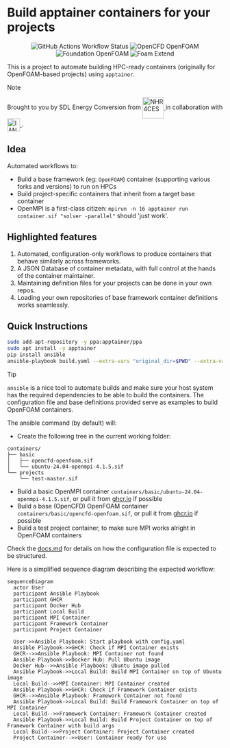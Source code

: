 # Build apptainer containers for your projects

<p align="center">
<img alt="GitHub Actions Workflow Status" src="https://img.shields.io/github/actions/workflow/status/FoamScience/openfoam-apptainer-packaging/ci.yaml?style=for-the-badge&logo=linuxcontainers&label=Test%20container">
<img alt="OpenCFD OpenFOAM" src="https://img.shields.io/badge/OpenCFD_OpenFOAM-blue?style=for-the-badge">
<img alt="Foundation OpenFOAM" src="https://img.shields.io/badge/Foundation_Version-darkgreen?style=for-the-badge">
<img alt="Foam Extend" src="https://img.shields.io/badge/Foam_Extend-teal?style=for-the-badge">
</p>

This is a project to automate building HPC-ready containers (originally for OpenFOAM-based projects)
using `apptainer`.

> [!NOTE]
> Brought to you by SDL Energy Conversion from
> <a href="https://www.nhr4ces.de/simulation-and-data-labs/sdl-energy-conversion/">
> <img src="https://www.itc.rwth-aachen.de/global/show_picture.asp?id=aaaaaaaabvbpmgd&w=223&q=77" alt="NHR4CES" height="50px" style="vertical-align:middle"/>
> </a>
> in collaboration with
> <a href="https://ianus-simulation.de/en/">
> <img src="https://ianus-simulation.de/wp-content/uploads/2023/04/IANUS_Logo_color_color_bold_RGB.png" alt="IANUS SIMULATION" height="30px" style="vertical-align:middle"/>
> </a>.

## Idea

Automated workflows to:

- Build a base framework (eg: `OpenFOAM`) container (supporting various forks and versions) to run on HPCs
- Build project-specific containers that inherit from a target base container
- OpenMPI is a first-class citizen: `mpirun -n 16 apptainer run container.sif "solver -parallel"`
  should 'just work'.

## Highlighted features

1. Automated, configuration-only workflows to produce containers that behave similarly across frameworks.
1. A JSON Database of container metadata, with full control at the hands of the container maintainer.
1. Maintaining definition files for your projects can be done in your own repos.
1. Loading your own repositories of base framework container definitions works seamlessly.

## Quick Instructions

```bash
sudo add-apt-repository -y ppa:apptainer/ppa
sudo apt install -y apptainer
pip install ansible
ansible-playbook build.yaml --extra-vars "original_dir=$PWD" --extra-vars "@config.yaml"
```

> [!TIP]
> `ansible` is a nice tool to automate builds and make sure your host system has the required
> dependencies to be able to build the containers. The configuration file and base definitions
> provided serve as examples to build OpenFOAM containers.

The ansible command (by default) will:
- Create the following tree in the current working folder:
```
containers/
├── basic
│   ├── opencfd-openfoam.sif
│   └── ubuntu-24.04-openmpi-4.1.5.sif
└── projects
    └── test-master.sif
```
- Build a basic OpenMPI container `containers/basic/ubuntu-24.04-openmpi-4.1.5.sif`, or
  pull it from [ghcr.io](https://ghcr.io) if possible
- Build a base (OpenCFD) OpenFOAM container `containers/basic/opencfd-openfoam.sif`, or
  pull it from [ghcr.io](https://ghcr.io) if possible
- Build a test project container, to make sure MPI works alright in OpenFOAM containers

Check the [docs.md](docs.md) for details on how the configuration file
is expected to be structured.

Here is a simplified sequence diagram describing the expected workflow:
```mermaid
sequenceDiagram
  actor User
  participant Ansible Playbook
  participant GHCR
  participant Docker Hub
  participant Local Build
  participant MPI Container
  participant Framework Container
  participant Project Container

  User->>Ansible Playbook: Start playbook with config.yaml
  Ansible Playbook->>GHCR: Check if MPI Container exists
  GHCR-->>Ansible Playbook: MPI Container not found
  Ansible Playbook->>Docker Hub: Pull Ubuntu image
  Docker Hub-->>Ansible Playbook: Ubuntu image pulled
  Ansible Playbook->>Local Build: Build MPI Container on top of Ubuntu image
  Local Build-->>MPI Container: MPI Container created
  Ansible Playbook->>GHCR: Check if Framework Container exists
  GHCR-->>Ansible Playbook: Framework Container not found
  Ansible Playbook->>Local Build: Build Framework Container on top of MPI Container
  Local Build-->>Framework Container: Framework Container created
  Ansible Playbook->>Local Build: Build Project Container on top of Framework Container with build args
  Local Build-->>Project Container: Project Container created
  Project Container-->>User: Container ready for use
```
